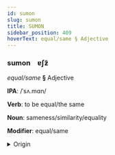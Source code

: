 ```yaml
---
id: sumon
slug: sumon
title: SUMON
sidebar_position: 409
hoverText: equal/same § Adjective
---
```


### sumon&emsp;<span kind="abugida">ɐʃƶ̃</span>

*equal/same* **§** Adjective

**IPA**: /ˈsʌ.mɑn/

**Verb**: to be equal/the same

**Noun**: sameness/similarity/equality

**Modifier**: equal/same

<details>
    <summary>Origin</summary>
    Hindi समान samān [s̪əˈmã(ː)n̪]<br/>
    <em>Indo-Iranian Language Family</em>
</details>
